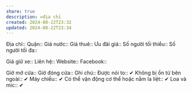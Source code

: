 ```yaml
---
share: true
description: =địa chỉ
created: 2024-08-22T23:32
updated: 2024-08-22T23:34
---
```

Địa chỉ:: 
Quận::
Giá nước::
Giá thuê:: 
Ưu đãi giá:: 
Số người tối thiểu:: 
Số người tối đa:: 
 
Giá giữ xe:: 
Liên hệ::
Website::
Facebook::

Giờ mở cửa::
Giờ đóng cửa::
Ghi chú::
Được nói to:: ✔
Không bị ồn từ bên ngoài:: ✔
Máy chiếu:: ✔
Có thể vận động cơ thể hoặc nằm la liệt:: ✔
Loa và mic:: ✔